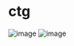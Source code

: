 # ctg

![image](https://user-images.githubusercontent.com/43068379/217484231-0efbaaef-0899-4601-b4bf-cb1a8ec7716a.png)
![image](https://user-images.githubusercontent.com/43068379/217484923-fcfaf4fc-48d8-41d1-a837-2e0519f51cee.png)

